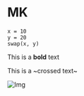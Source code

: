 # MK
```
x = 10
y = 20
swap(x, y)
```

This is a **bold** text

This is a ~crossed text~

![Img](https://plus.unsplash.com/premium_photo-1661943864527-d714736dfd16?q=80&w=2070&auto=format&fit=crop&ixlib=rb-4.0.3&ixid=M3wxMjA3fDB8MHxwaG90by1wYWdlfHx8fGVufDB8fHx8fA%3D%3D)
